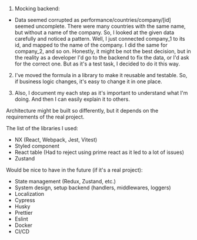 1. Mocking backend:
- Data seemed corrupted as performance/countries/company/[id] seemed uncomplete.
There were many countries with the same name, but without a name of the company.
So, I looked at the given data carefully and noticed a pattern.
Well, I just connected company_1 to its id, and mapped to the name of the company.
I did the same for company_2, and so on.
Honestly, it might be not the best decision,
but in the reality as a developer I'd go to the backend to fix the data,
or I'd ask for the correct one.
But as it's a test task, I decided to do it this way.

2. I've moved the formula in a library to make it reusable and testable.
So, if business logic changes, it's easy to change it in one place.

3. Also, I document my each step as it's important to understand what I'm doing.
And then I can easily explain it to others.

Architecture might be built so differently,
but it depends on the requirements of the real project.

The list of the libraries I used:
- NX (React, Webpack, Jest, Vitest)
- Styled component
- React table (Had to reject using prime react as it led to a lot of issues)
- Zustand

Would be nice to have in the future (if it's a real project):
- State management (Redux, Zustand, etc.)
- System design, setup backend (handlers, middlewares, loggers)
- Localization
- Cypress
- Husky
- Prettier
- Eslint
- Docker
- CI/CD

